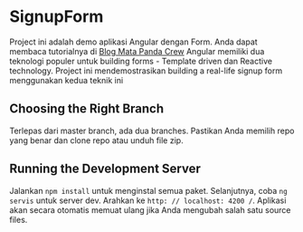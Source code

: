 # SignupForm

Project ini adalah demo aplikasi Angular dengan Form. Anda dapat membaca tutorialnya di [Blog Mata Panda Crew](https://matapanda-crew.blogspot.com/2019/08/pengenalan-form-di-angular-4-template.html) Angular memiliki dua teknologi populer untuk building forms - Template driven dan Reactive technology. Project ini mendemostrasikan building a real-life signup form menggunakan kedua teknik ini

## Choosing the Right Branch

Terlepas dari master branch, ada dua branches. Pastikan Anda memilih repo yang benar dan clone repo atau unduh file zip. 

## Running the Development Server

Jalankan `npm install` untuk menginstal semua paket. Selanjutnya, coba `ng servis` untuk server dev. Arahkan ke `http: // localhost: 4200 /`. Aplikasi akan secara otomatis memuat ulang jika Anda mengubah salah satu source files.
